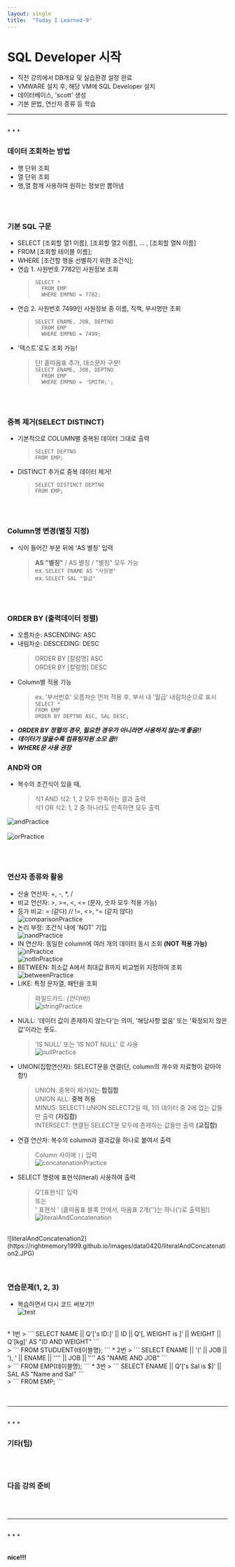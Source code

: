 ```yaml
---
layout: single
title:  "Today I Learned-9"
---
```


# SQL Developer 시작
  * 직전 강의에서 DB개요 및 실습환경 설정 완료
  * VMWARE 설치 후, 해당 VM에 SQL Developer 설치
  * 데이터베이스, 'scott' 생성
  * 기본 문법, 연산자 종류 등 학습

* * *
<br>
* * *

### 데이터 조회하는 방법
  * 행 단위 조회
  * 열 단위 조회
  * 행,열 함께 사용하여 원하는 정보만 뽑아냄

<br>
<br>

### 기본 SQL 구문
  * SELECT [조회할 열1 이름], [조회할 열2 이름], ... , [조회할 열N 이름]
  * FROM [조회할 테이블 이름];
  * WHERE [조건할 행을 선별하기 위한 조건식];
  * 연습 1. 사원번호 7782인 사원정보 조회
    > ``` SELECT * ``` <br>
    > ```   FROM EMP ``` <br>
    > ```   WHERE EMPNO = 7782; ```
  * 연습 2. 사원번호 7499인 사원정보 중 이름, 직책, 부서명만 조회
    > ``` SELECT ENAME, JOB, DEPTNO ``` <br>
    > ```   FROM EMP ``` <br>
    > ```   WHERE EMPNO = 7499; ```
  * '텍스트'로도 조회 가능!
    > 단! 홑따옴표 추가, 대소문자 구분! <br>
    > ``` SELECT ENAME, JOB, DEPTNO ``` <br>
    > ```   FROM EMP ``` <br>
    > ```   WHERE EMPNO = 'SMITH;'; ```

<br>
<br>

### 중복 제거(SELECT DISTINCT)
  * 기본적으로 COLUMN별 중복된 데이터 그대로 출력
    > ``` SELECT DEPTNO ``` <br>
    > ``` FROM EMP; ```
  * DISTINCT 추가로 중복 데이터 제거!
    > ``` SELECT DISTINCT DEPTNO ``` <br>
    > ``` FROM EMP; ```

<br>
<br>

### Column명 변경(별칭 지정)
  * 식이 들어간 부분 뒤에 'AS 별칭' 입력
    > **AS "별칭"** / AS 별칭 / "별칭" 모두 가능 <br>
    > ex. ``` SELECT ENAME AS "사원명" ``` <br>
    > ex. ``` SELECT SAL "월급" ```

<br>
<br>

### ORDER BY (출력데이터 정렬)
  * 오름차순: ASCENDING: ASC
  * 내림차순: DESCEDING: DESC
    > ORDER BY [칼럼명] ASC <br>
    > ORDER BY [칼럼명] DESC
  * Column별 적용 가능
    > ex. '부서번호' 오름차순 먼저 적용 후, 부서 내 '월급' 내림차순으로 표시 <br>
    > ``` SELECT * ``` <br>
    > ``` FROM EMP ``` <br>
    > ``` ORDER BY DEPTNO ASC, SAL DESC; ```
  * **_ORDER BY 정렬의 경우, 필요한 경우가 아니라면 사용하지 않는게 좋음!!_**
  * **_데이터가 많을수록 컴퓨팅자원 소모 큼!!_**
  * **_WHERE문 사용 권장_**

### AND와 OR
  * 복수의 조건식이 있을 때,
    > 식1 AND 식2: 1, 2 모두 만족하는 결과 출력 <br>
    > 식1 OR 식2: 1, 2 중 하나라도 만족하면 모두 출력 <br>

![andPractice](https://rightmemory1999.github.io/images/data0420/andPractice.JPG)
<br>
<br>
![orPractice](https://rightmemory1999.github.io/images/data0420/orPractice.JPG)
<br>

<br>
<br>

### 연산자 종류와 활용

  * 산술 연산자: +, -, *, /
  * 비교 연산자: >, >=, <, <= (문자, 숫자 모두 적용 가능)
  * 등가 비교: = (같다)    //   !=, <>, ^= (같지 않다) <br>
![comparisonPractice](https://rightmemory1999.github.io/images/data0420/comparisonPractice.JPG) <br>
  * 논리 부정: 조건식 내에 'NOT' 기입 <br>
![nandPractice](https://rightmemory1999.github.io/images/data0420/nandPractice.JPG) <br>
  * IN 연산자: 동일한 column에 여러 개의 데이터 동시 조회 **(NOT 적용 가능)** <br>
![inPractice](https://rightmemory1999.github.io/images/data0420/inPractice.JPG) <br>
![notInPractice](https://rightmemory1999.github.io/images/data0420/notInPractice.JPG) <br>
  * BETWEEN: 최소값 A에서 최대값 B까지 비교범위 지정하여 조회 <br>
![betweenPractice](https://rightmemory1999.github.io/images/data0420/betweenPractice.JPG) <br>
  * LIKE: 특정 문자열, 패턴을 조회
    > 와일드카드: _(언더바)_) <br>
![stringPractice](https://rightmemory1999.github.io/images/data0420/stringPractice.JPG) <br>
  * NULL: '데이터 값이 존재하지 않는다'는 의미, '해당사항 없음' 또는 '확정되지 않은 값'이라는 뜻도.
    > 'IS NULL' 또는 'IS NOT NULL' 로 사용 <br>
![nullPractice](https://rightmemory1999.github.io/images/data0420/nullPractice.JPG) <br>
  * UNION(집합연산자): SELECT문을 연결(단, column의 개수와 자료형이 같아야 함!)
    > UNION: 중복이 제거되는 **합집합** <br>
    > UNION ALL: **중복 허용** <br>
    > MINUS: SELECT1 UNION SELECT2일 때, 1의 데이터 중 2에 없는 값들만 출력 **(차집합)** <br>
    > INTERSECT: 연결된 SELECT문 모두에 존재하는 값들만 출력 **(교집합)** <br>
  * 연결 연산자: 복수의 column과 결과값을 하나로 붙여서 출력 
    > Column 사이에 ``` || ``` 입력 <br>
![concatenationPractice](https://rightmemory1999.github.io/images/data0420/concatenationPractice.JPG) <br>
  * SELECT 명령에 표현식(literal) 사용하여 출력
    > Q'[표현식]' 입력 <br>
    > 또는 <br>
    > ' 표현식 ' (홑따옴표 블록 안에서, 따옴표 2개('')는 하나(')로 출력됨!) <br>
![literalAndConcatenation](https://rightmemory1999.github.io/images/data0420/literalAndConcatenation.JPG) <br>
<br>
![literalAndConcatenation2](https://rightmemory1999.github.io/images/data0420/literalAndConcatenation2.JPG) <br>

<br>
<br>

### 연습문제(1, 2, 3)
  * 복습하면서 다시 코드 써보기!! <br>
![test](https://rightmemory1999.github.io/images/data0420/test.JPG) <br>
<br>
  * 1번
    > ``` SELECT NAME || Q'['s ID:]' || ID || Q'[, WEIGHT is ]' || WEIGHT || Q'[kg]' AS "ID AND WEIGHT" ``` <br>
    > ```    FROM STUDUENT(테이블명); ```
  * 2번
    > ``` SELECT ENAME || '(' || JOB || '), ' || ENAME || '''' || JOB || '''' AS "NAME AND JOB" ``` <br>
    > ```    FROM EMP(테이블명); ```
  * 3번
    > ``` SELECT ENAME || Q'['s Sal is $]' || SAL AS "Name and Sal" ``` <br>
    > ```    FROM EMP; ``` <br>

<br>
<br>

* * *
<br>
* * *

### 기타(팁)

<br>
<br>

### 다음 강의 준비

<br>
<br>

* * *
<br>
* * *

<br>
<br>

**nice!!!**

